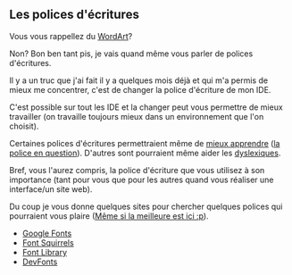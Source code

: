 ## Les polices d'écritures

Vous vous rappellez du [WordArt](https://external-content.duckduckgo.com/iu/?u=https%3A%2F%2Fgregmaxey.com%2Fimages%2Fword_tips%2Fclassic_wordart_1.png&f=1&nofb=1)? 

Non? Bon ben tant pis, je vais quand même vous parler de polices d'écritures.

Il y a un truc que j'ai fait il y a quelques mois déjà et qui m'a permis de mieux me concentrer, c'est de changer la police d'écriture de mon IDE.

C'est possible sur tout les IDE et la changer peut vous permettre de mieux travailler (on travaille toujours mieux dans un environnement que l'on choisit).

Certaines polices d'écritures permettraient même de [mieux apprendre](https://www.konbini.com/fr/tendances-2/sans-forgetica-une-police-decriture-pour-mieux-retenir-vos-textes/) ([la police en question](https://sansforgetica.rmit.edu.au)).
D'autres sont pourraient même aider les [dyslexiques](https://www.opendyslexic.org/).

Bref, vous l'aurez compris, la police d'écriture que vous utilisez à son importance (tant pour vous que pour les autres quand vous réaliser une interface/un site web).

Du coup je vous donne quelques sites pour chercher quelques polices qui pourraient vous plaire ([Même si la meilleure est ici :p](https://www.jetbrains.com/lp/mono/)).

- [Google Fonts](https://fonts.google.com/)
- [Font Squirrels](https://www.fontsquirrel.com/)
- [Font Library](https://fontlibrary.org/)
- [DevFonts](https://devfonts.gafi.dev/)